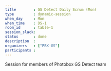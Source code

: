 ```yaml
---
title        : GS Detect Daily Scrum (Mon)
type         : dynamic-session
when_day     : Mon
when_time    : DS-1
room_id      : table-1
session_slack: 
status       : done
description  :
organizers   : ["PBX-GS"]
participants :
---
```



Session for members of Photobox GS Detect team
